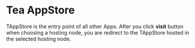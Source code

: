 # Tea AppStore

TAppStore is the entry point of all other Apps.  After you click **visit** button when choosing a hosting node, you are redirect to the TAppStore hosted in the selected hosting node.
